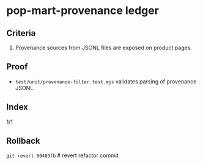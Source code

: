 # pop-mart-provenance ledger

## Criteria

1. Provenance sources from JSONL files are exposed on product pages.

## Proof

- `test/unit/provenance-filter.test.mjs` validates parsing of provenance JSONL.

## Index

1/1

## Rollback

`git revert 00403fb` # revert refactor commit
